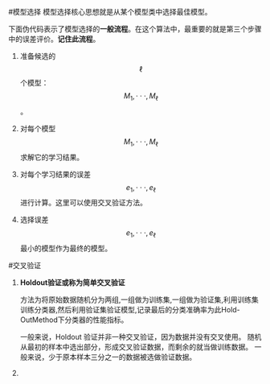 #模型选择
模型选择核心思想就是从某个模型类中选择最佳模型。

下面伪代码表示了模型选择的**一般流程**。在这个算法中，最重要的就是第三个步骤中的误差评价。**记住此流程**。

1. 准备候选的$$\ell$$个模型：$$M_{1},\cdot\cdot\cdot,M_{\ell}$$。

2. 对每个模型$$M_{1},\cdot\cdot\cdot, M_{\ell}$$求解它的学习结果。

3. 对每个学习结果的误差$$e_{1},\cdot\cdot\cdot,e_{\ell}$$进行计算。这里可以使用交叉验证方法。

4. 选择误差$$e_{1},\cdot\cdot\cdot,e_{\ell}$$最小的模型作为最终的模型。

#交叉验证

1. **Holdout验证或称为简单交叉验证**

    方法为将原始数据随机分为两组,一组做为训练集,一组做为验证集,利用训练集训练分类器,然后利用验证集验证模型,记录最后的分类准确率为此Hold-OutMethod下分类器的性能指标。

    一般来说，Holdout 验证并非一种交叉验证，因为数据并没有交叉使用。 随机从最初的样本中选出部分，形成交叉验证数据，而剩余的就当做训练数据。 一般来说，少于原本样本三分之一的数据被选做验证数据。

2. 